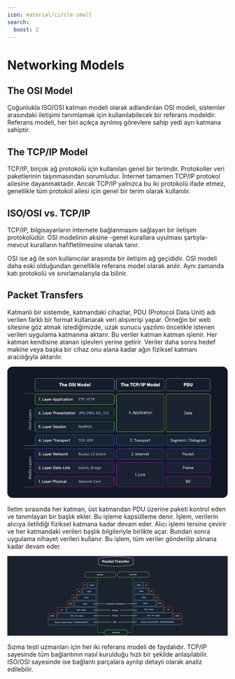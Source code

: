 ```yaml
---
icon: material/circle-small
search:
  boost: 2
---
```


# Networking Models

## The OSI Model

Çoğunlukla ISO/OSI katman modeli olarak adlandırılan OSI modeli, sistemler arasındaki iletişimi tanımlamak için kullanılabilecek bir referans modeldir. Referans modeli, her biri açıkça ayrılmış görevlere sahip yedi ayrı katmana sahiptir.

## The TCP/IP Model

TCP/IP, birçok ağ protokolü için kullanılan genel bir terimdir. Protokoller veri paketlerinin taşınmasından sorumludur. İnternet tamamen TCP/IP protokol ailesine dayanmaktadır. Ancak TCP/IP yalnızca bu iki protokolü ifade etmez, genellikle tüm protokol ailesi için genel bir terim olarak kullanılır.

## ISO/OSI vs. TCP/IP

TCP/IP, bilgisayarların internete bağlanmasını sağlayan bir iletişim protokolüdür. OSI modelinin aksine -genel kurallara uyulması şartıyla- mevcut kuralların hafifletilmesine olanak tanır.

OSI ise ağ ile son kullanıcılar arasında bir iletişim ağ geçididir. OSI modeli daha eski olduğundan genellikle referans model olarak anılır. Aynı zamanda katı protokolü ve sınırlamalarıyla da bilinir.

## Packet Transfers

Katmanlı bir sistemde, katmandaki cihazlar, PDU (Protocol Data Unit) adı verilen farklı bir format kullanarak veri alışverişi yapar. Örneğin bir web sitesine göz atmak istediğimizde, uzak sunucu yazılımı öncelikle istenen verileri uygulama katmanına aktarır. Bu veriler katman katman işlenir. Her katman kendisine atanan işlevleri yerine getirir. Veriler daha sonra hedef makine veya başka bir cihaz onu alana kadar ağın fiziksel katmanı aracılığıyla aktarılır.

![](../assets/images/net-models-pdu.png)

İletim sırasında her katman, üst katmandan PDU üzerine paketi kontrol eden ve tanımlayan bir başlık ekler. Bu işleme kapsülleme denir. İşlem, verilerin alıcıya iletildiği fiziksel katmana kadar devam eder. Alıcı işlemi tersine çevirir ve her katmandaki verileri başlık bilgileriyle birlikte açar. Bundan sonra uygulama nihayet verileri kullanır. Bu işlem, tüm veriler gönderilip alınana kadar devam eder.

![](../assets/images/packet-transfer.png)

Sızma testi uzmanları için her iki referans modeli de faydalıdır. TCP/IP sayesinde tüm bağlantının nasıl kurulduğu hızlı bir şekilde anlaşılabilir. ISO/OSI sayesinde ise bağlantı parçalara ayrılıp detaylı olarak analiz edilebilir.
